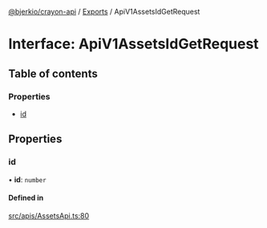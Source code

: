 [@bjerkio/crayon-api](../README.md) / [Exports](../modules.md) / ApiV1AssetsIdGetRequest

# Interface: ApiV1AssetsIdGetRequest

## Table of contents

### Properties

- [id](ApiV1AssetsIdGetRequest.md#id)

## Properties

### id

• **id**: `number`

#### Defined in

[src/apis/AssetsApi.ts:80](https://github.com/bjerkio/crayon-api-js/blob/22cd66d/src/apis/AssetsApi.ts#L80)
